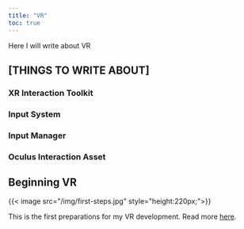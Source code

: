 ```yaml
---
title: "VR"
toc: true
---
```


Here I will write about VR

## [THINGS TO WRITE ABOUT]
### XR Interaction Toolkit
### Input System
### Input Manager
### Oculus Interaction Asset

## Beginning VR
{{< image src="/img/first-steps.jpg" style="height:220px;">}}

This is the first preparations for my VR development. Read more [here](../../posts/beginning-vr).